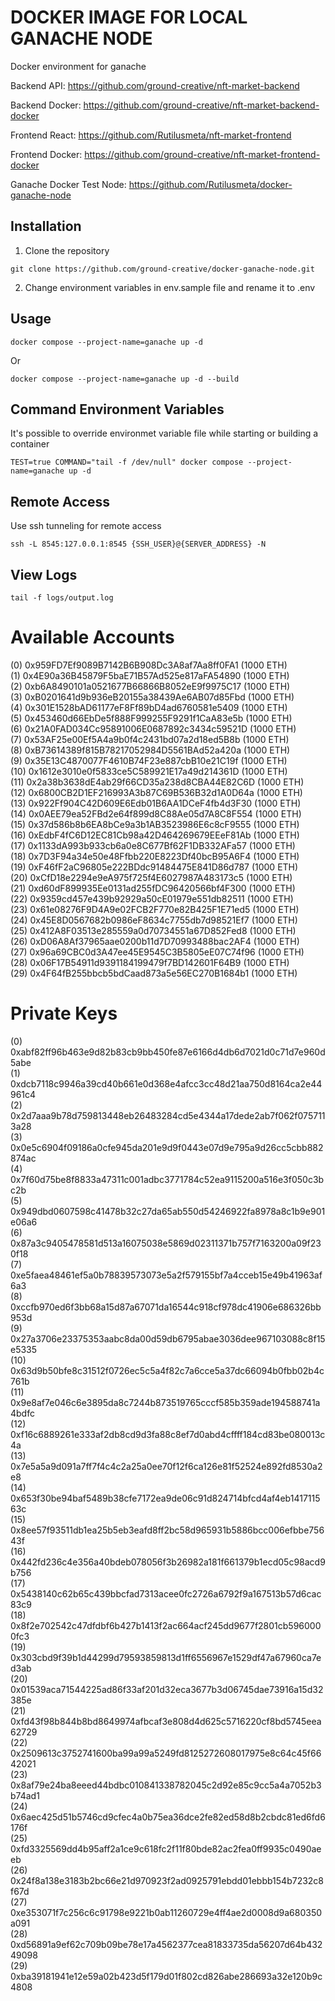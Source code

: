 # DOCKER IMAGE FOR LOCAL GANACHE NODE

Docker environment for ganache

Backend API:
https://github.com/ground-creative/nft-market-backend

Backend Docker:
https://github.com/ground-creative/nft-market-backend-docker

Frontend React:
https://github.com/Rutilusmeta/nft-market-frontend

Frontend Docker:
https://github.com/ground-creative/nft-market-frontend-docker

Ganache Docker Test Node:
https://github.com/Rutilusmeta/docker-ganache-node


## Installation

1) Clone the repository
```
git clone https://github.com/ground-creative/docker-ganache-node.git
```

2) Change environment variables in env.sample file and rename it to .env

## Usage

```
docker compose --project-name=ganache up -d
```
Or
```
docker compose --project-name=ganache up -d --build
```

## Command Environment Variables

It's possible to override environmet variable file while starting or building a container
```
TEST=true COMMAND="tail -f /dev/null" docker compose --project-name=ganache up -d
```

## Remote Access

Use ssh tunneling for remote access
```
ssh -L 8545:127.0.0.1:8545 {SSH_USER}@{SERVER_ADDRESS} -N
```

## View Logs
```
tail -f logs/output.log
```

Available Accounts
==================
(0) 0x959FD7Ef9089B7142B6B908Dc3A8af7Aa8ff0FA1 (1000 ETH)\
(1) 0x4E90a36B45879F5baE71B57Ad525e817aFA54890 (1000 ETH)\
(2) 0xb6A8490101a0521677B66866B8052eE9f9975C17 (1000 ETH)\
(3) 0xB0201641d9b936eB20155a38439Ae6AB07d85Fbd (1000 ETH)\
(4) 0x301E1528bAD61177eF8Ff89bD4ad6760581e5409 (1000 ETH)\
(5) 0x453460d66EbDe5f888F999255F9291f1CaA83e5b (1000 ETH)\
(6) 0x21A0FAD034Cc95891006E0687892c3434c59521D (1000 ETH)\
(7) 0x53AF25e00Ef5A4a9b0f4c2431bd07a2d18ed5B8b (1000 ETH)\
(8) 0xB73614389f815B78217052984D5561BAd52a420a (1000 ETH)\
(9) 0x35E13C4870077F4610B74F23e887cbB10e21C19f (1000 ETH)\
(10) 0x1612e3010e0f5833ce5C589921E17a49d214361D (1000 ETH)\
(11) 0x2a38b3638dE4ab29f66CD35a238d8CBA44E82C6D (1000 ETH)\
(12) 0x6800CB2D1EF216993A3b87C69B536B32d1A0D64a (1000 ETH)\
(13) 0x922Ff904C42D609E6Edb01B6AA1DCeF4fb4d3F30 (1000 ETH)\
(14) 0x0AEE79ea52FBd2e64f899d8C88Ae05d7A8C8F554 (1000 ETH)\
(15) 0x37d586b8b6EA8bCe9a3b1AB3523986E6c8cF9555 (1000 ETH)\
(16) 0xEdbF4fC6D12EC81Cb98a42D464269679EEeF81Ab (1000 ETH)\
(17) 0x1133dA993b933cb6a0e8C677Bf62F1DB332AFa57 (1000 ETH)\
(18) 0x7D3F94a34e50e48Ffbb220E8223Df40bcB95A6F4 (1000 ETH)\
(19) 0xF46fF2aC96805e222BDdc91484475E841D86d787 (1000 ETH)\
(20) 0xCfD18e2294e9eA975f725f4E6027987A483173c5 (1000 ETH)\
(21) 0xd60dF899935Ee0131ad255fDC96420566bf4F300 (1000 ETH)\
(22) 0x9359cd457e439b92929a50cE01979e551db82511 (1000 ETH)\
(23) 0x61e08276F9D4A9e02FCB2F770e82B425F1E71ed5 (1000 ETH)\
(24) 0x45E8D0567682b0986eF8634c7755db7d98521Ef7 (1000 ETH)\
(25) 0x412A8F03513e285559a0d70734551a67D852Fed8 (1000 ETH)\
(26) 0xD06A8Af37965aae0200b11d7D70993488bac2AF4 (1000 ETH)\
(27) 0x96a69CBC0d3A47ee45E9545C3B5805eE07C74f96 (1000 ETH)\
(28) 0x06F17B54911d9391184199479f7BD142601F64B9 (1000 ETH)\
(29) 0x4F64fB255bbcb5bdCaad873a5e56EC270B1684b1 (1000 ETH)

Private Keys
==================
(0) 0xabf82ff96b463e9d82b83cb9bb450fe87e6166d4db6d7021d0c71d7e960d5abe\
(1) 0xdcb7118c9946a39cd40b661e0d368e4afcc3cc48d21aa750d8164ca2e44961c4\
(2) 0x2d7aaa9b78d759813448eb26483284cd5e4344a17dede2ab7f062f0757113a28\
(3) 0x0e5c6904f09186a0cfe945da201e9d9f0443e07d9e795a9d26cc5cbb882874ac\
(4) 0x7f60d75be8f8833a47311c001adbc3771784c52ea9115200a516e3f050c3bc2b\
(5) 0x949dbd0607598c41478b32c27da65ab550d54246922fa8978a8c1b9e901e06a6\
(6) 0x87a3c9405478581d513a16075038e5869d02311371b757f7163200a09f230f18\
(7) 0xe5faea48461ef5a0b78839573073e5a2f579155bf7a4cceb15e49b41963af6a3\
(8) 0xccfb970ed6f3bb68a15d87a67071da16544c918cf978dc41906e686326bb953d\
(9) 0x27a3706e23375353aabc8da00d59db6795abae3036dee967103088c8f15e5335\
(10) 0x63d9b50bfe8c31512f0726ec5c5a4f82c7a6cce5a37dc66094b0fbb02b4c761b\
(11) 0x9e8af7e046c6e3895da8c7244b873519765cccf585b359ade194588741a4bdfc\
(12) 0xf16c6889261e333af2db8cd9d3fa88c8ef7d0abd4cffff184cd83be080013c4a\
(13) 0x7e5a5a9d091a7ff7f4c4c2a25a0ee70f12f6ca126e81f52524e892fd8530a2e8\
(14) 0x653f30be94baf5489b38cfe7172ea9de06c91d824714bfcd4af4eb141711563c\
(15) 0x8ee57f93511db1ea25b5eb3eafd8ff2bc58d965931b5886bcc006efbbe75643f\
(16) 0x442fd236c4e356a40bdeb078056f3b26982a181f661379b1ecd05c98acd9b756\
(17) 0x5438140c62b65c439bbcfad7313acee0fc2726a6792f9a167513b57d6cac83c9\
(18) 0x8f2e702542c47dfdbf6b427b1413f2ac664acf245dd9677f2801cb5960000fc3\
(19) 0x303cbd9f39b1d44299d79593859813d1ff6556967e1529df47a67960ca7ed3ab\
(20) 0x01539aca71544225ad86f33af201d32eca3677b3d06745dae73916a15d32385e\
(21) 0xfd43f98b844b8bd8649974afbcaf3e808d4d625c5716220cf8bd5745eea62729\
(22) 0x2509613c3752741600ba99a99a5249fd8125272608017975e8c64c45f6642021\
(23) 0x8af79e24ba8eeed44bdbc010841338782045c2d92e85c9cc5a4a7052b3b74ad1\
(24) 0x6aec425d51b5746cd9cfec4a0b75ea36dce2fe82ed58d8b2cbdc81ed6fd6176f\
(25) 0xfd3325569dd4b95aff2a1ce9c618fc2f11f80bde82ac2fea0ff9935c0490aeeb\
(26) 0x24f8a138e3183b2bc66e21d970923f2ad0925791ebdd01ebbb154b7232c8f67d\
(27) 0xe353071f7c256c6c91798e9221b0ab11260729e4ff4ae2d0008d9a680350a091\
(28) 0xd56891a9ef62c709b09be78e17a4562377cea81833735da56207d64b43249098\
(29) 0xba39181941e12e59a02b423d5f179d01f802cd826abe286693a32e120b9c4808
